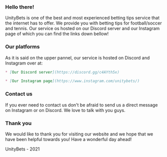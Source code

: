 ### Hello there!

UnityBets is one of the best and most experienced betting tips service that the internet has to offer.
We provide you with betting tips for football/soccer and tennis.
Our service os hosted on our Discord server and our Instagram page of which you can find the links down bellow!

### Our platforms

As it is said on the upper pannel, our service is hosted on Discord and Instagram over at:

```markdown
* [Our Discord server](https://discord.gg/c4AYth5x)

* [Our Instagram page](https://www.instagram.com/unitybets/)

```

### Contact us

If you ever need to contact us don't be afraid to send us a direct message on Instagram or on Discord.
We love to talk with you guys.

### Thank you 

We would like to thank you for visiting our website and we hope that we have been helpful towards you! 
Have a wonderful day ahead!

UnityBets - 2021
